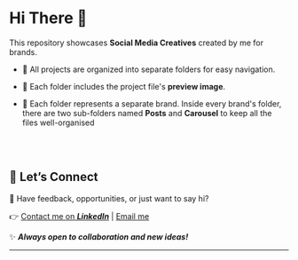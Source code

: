 # Hi There 👋



This repository showcases **Social Media Creatives** created by me for brands.



* 📂 All projects are organized into separate folders for easy navigation.

* 🔗 Each folder includes the project file's **preview image**.

* 📁 Each folder represents a separate brand. Inside every brand's folder, there are two sub-folders named **Posts** and **Carousel** to keep all the files well-organised

<br><br>

## 🚀 **Let’s Connect**

💌 Have feedback, opportunities, or just want to say hi?

👉 [Contact me on ***LinkedIn***](https://www.linkedin.com/in/chirag-kumar-soni)  | [Email me](mailto:chiragksoni0@gmail.com)


✨ ***Always open to collaboration and new ideas!***

---